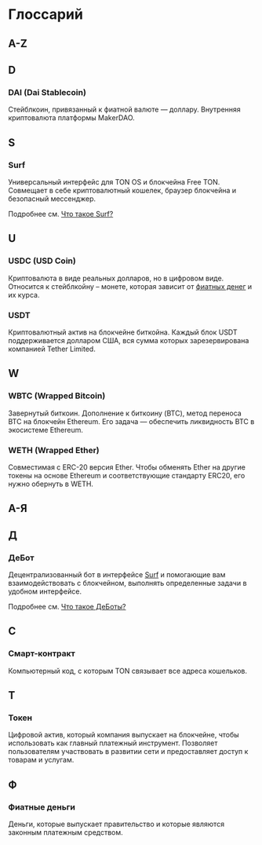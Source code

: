 # Глоссарий

## A-Z

## D
### DAI (Dai Stablecoin)
Cтейблкоин, привязанный к фиатной валюте — доллару. Внутренняя криптовалюта платформы MakerDAO.

## S
### Surf
Универсальный интерфейс для TON OS и блокчейна Free TON. Cовмещает в себе криптовалютный кошелек, браузер блокчейна и безопасный мессенджер.

Подробнее см. [Что такое Surf?](https://help.ton.surf/ru-RU/support/solutions/articles/77000264003-%D0%A7%D1%82%D0%BE-%D1%82%D0%B0%D0%BA%D0%BE%D0%B5-surf-)

## U
### USDC (USD Coin)
Криптовалюта в виде реальных долларов, но в цифровом виде. Относится к стейблкойну – монете, которая зависит от [фиатных денег]() и их курса.

### USDT
Криптовалютный актив на блокчейне биткойна. Каждый блок USDT поддерживается долларом США, вся сумма которых зарезервирована компанией Tether Limited.

## W
### WBTC (Wrapped Bitcoin)
Завернутый биткоин. Дополнение к биткоину (BTC), метод переноса ВТС на блокчейн Ethereum. Его задача — обеспечить ликвидность BTC в экосистеме Ethereum.

### WETH (Wrapped Ether)
Cовместимая с ERC-20 версия Ether. Чтобы обменять Ether на другие токены на основе Ethereum и соответствующие стандарту ERC20, его нужно обернуть в WETH.

## А-Я

## Д
### ДеБот
Децентрализованный бот в интерфейсе [Surf](#surf) и помогающие вам взаимодействовать с блокчейном, выполнять определенные задачи в удобном интерфейсе.

Подробнее см. [Что такое ДеБоты?](https://help.ton.surf/ru-RU/support/solutions/articles/77000397693-%D0%A7%D1%82%D0%BE-%D1%82%D0%B0%D0%BA%D0%BE%D0%B5-%D0%94%D0%B5%D0%91%D0%BE%D1%82%D1%8B-)

## С
### Смарт-контракт
Компьютерный код, с которым TON связывает все адреса кошельков.

## Т
### Токен
Цифровой актив, который компания выпускает на блокчейне, чтобы использовать как главный платежный инструмент. Позволяет пользователям участвовать в развитии сети и предоставляет доступ к товарам и услугам.

## Ф
### Фиатные деньги
Деньги, которые выпускает правительство и которые являются законным платежным средством.
